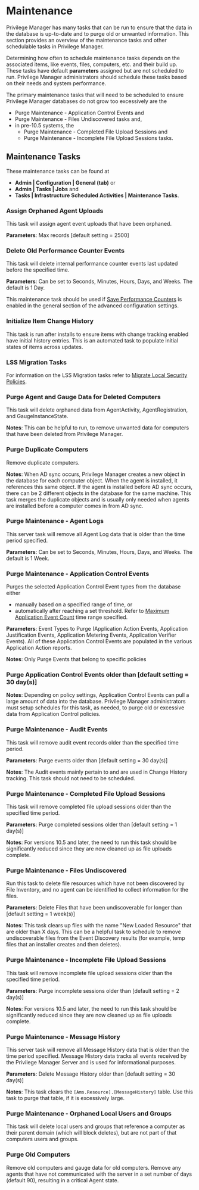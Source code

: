 [title]: # (Maintenance)
[tags]: # (admin)
[priority]: # (6002)
# Maintenance

Privilege Manager has many tasks that can be run to ensure that the data in the database is up-to-date and to purge old or unwanted information. This section provides an overview of the maintenance tasks and other schedulable tasks in Privilege Manager.

Determining how often to schedule maintenance tasks depends on the associated items, like events, files, computers, etc. and their build up. These tasks have default __parameters__ assigned but are not scheduled to run. Privilege Manager administrators should schedule these tasks based on their needs and system performance.

The primary maintenance tasks that will need to be scheduled to ensure Privilege Manager databases do not grow too excessively are the

* Purge Maintenance - Application Control Events and
* Purge Maintenance - Files Undiscovered tasks and,
* in pre-10.5 systems, the
  * Purge Maintenance - Completed File Upload Sessions and
  * Purge Maintenance - Incomplete File Upload Sessions tasks.

## Maintenance Tasks

These maintenance tasks can be found at

* __Admin | Configuration | General (tab)__ or
* __Admin | Tasks | Jobs__ and
* __Tasks | Infrastructure Scheduled Activities | Maintenance Tasks__.

### Assign Orphaned Agent Uploads

This task will assign agent event uploads that have been orphaned.

__Parameters__: Max records [default setting = 2500]

<!-- with 10.7: by default ### Clear Client Item Cache

This server task will clear entries from the Client Item Cache that are older than the time period specified.

__Parameters__: Delete Message History older than [default setting = 30 day(s)]

__Notes__: This is mainly a diagnostics tool and should not need to be scheduled. -->

### Delete Old Performance Counter Events

This task will delete internal performance counter events last updated before the specified time.

__Parameters__: Can be set to Seconds, Minutes, Hours, Days, and Weeks. The default is 1 Day.

This maintenance task should be used if [Save Performance Counters](../config/advanced/adv-pm-general.md#save_performance_counters) is enabled in the general section of the advanced configuration settings.

### Initialize Item Change History

This task is run after installs to ensure items with change tracking enabled have initial history entries. This is an automated task to populate initial states of items across updates.

### LSS Migration Tasks

For information on the LSS Migration tasks refer to [Migrate Local Security Policies](../../local-security/migrate-lss-policies.md).

### Purge Agent and Gauge Data for Deleted Computers

This task will delete orphaned data from AgentActivity, AgentRegistration, and GaugeInstanceState.

__Notes__: This can be helpful to run, to remove unwanted data for computers that have been deleted from Privilege Manager.

### Purge Duplicate Computers

Remove duplicate computers.

__Notes__: When AD sync occurs, Privilege Manager creates a new object in the database for each computer object. When the agent is installed, it references this same object. If the agent is installed before AD sync occurs, there can be 2 different objects in the database for the same machine. This task merges the duplicate objects and is usually only needed when agents are installed before a computer comes in from AD sync.

### Purge Maintenance - Agent Logs

This server task will remove all Agent Log data that is older than the time period specified.

__Parameters__: Can be set to Seconds, Minutes, Hours, Days, and Weeks. The default is 1 Week.

### Purge Maintenance - Application Control Events

Purges the selected Application Control Event types from the database either

* manually based on a specified range of time, or
* automatically after reaching a set threshold. Refer to [Maximum Application Event Count](../config/advanced/adv-pm-general.md#maximum_application_event_count) time range specified.

__Parameters__: Event Types to Purge (Application Action Events, Application Justification Events, Application Metering Events, Application Verifier Events). All of these Application Control Events are populated in the various Application Action reports.

__Notes__: Only Purge Events that belong to specific policies

### Purge Application Control Events older than [default setting = 30 day(s)]

__Notes__: Depending on policy settings, Application Control Events can pull a large amount of data into the database. Privilege Manager administrators must setup schedules for this task, as needed, to purge old or excessive data from Application Control policies.

### Purge Maintenance - Audit Events

This task will remove audit event records older than the specified time period.

__Parameters__: Purge events older than [default setting = 30 day(s)]

__Notes__: The Audit events mainly pertain to and are used in Change History tracking. This task should not need to be scheduled.

### Purge Maintenance - Completed File Upload Sessions

This task will remove completed file upload sessions older than the specified time period.

__Parameters__: Purge completed sessions older than [default setting = 1 day(s)]

__Notes__: For versions 10.5 and later, the need to run this task should be significantly reduced since they are now cleaned up as file uploads complete.

### Purge Maintenance - Files Undiscovered

Run this task to delete file resources which have not been discovered by File Inventory, and no agent can be identified to collect information for the files.

__Parameters__: Delete Files that have been undiscoverable for longer than [default setting = 1 week(s)]

__Notes__: This task clears up files with the name "New Loaded Resource" that are older than X days. This can be a helpful task to schedule to remove undiscoverable files from the Event Discovery results (for example, temp files that an installer creates and then deletes).

### Purge Maintenance - Incomplete File Upload Sessions

This task will remove incomplete file upload sessions older than the specified time period.

__Parameters__: Purge incomplete sessions older than [default setting = 2 day(s)]

__Notes__: For versions 10.5 and later, the need to run this task should be significantly reduced since they are now cleaned up as file uploads complete.

### Purge Maintenance - Message History

This server task will remove all Message History data that is older than the time period specified. Message History data tracks all events received by the Privilege Manager Server and is used for informational purposes.

__Parameters__: Delete Message History older than [default setting = 30 day(s)]

__Notes__: This task clears the `[Ams.Resource].[MessageHistory]` table. Use this task to purge that table, if it is excessively large.

### Purge Maintenance - Orphaned Local Users and Groups

This task will delete local users and groups that reference a computer as their parent domain (which will block deletes), but are not part of that computers users and groups.

### Purge Old Computers

Remove old computers and gauge data for old computers. Remove any agents that have not communicated with the server in a set number of days (default 90), resulting in a critical Agent state.
